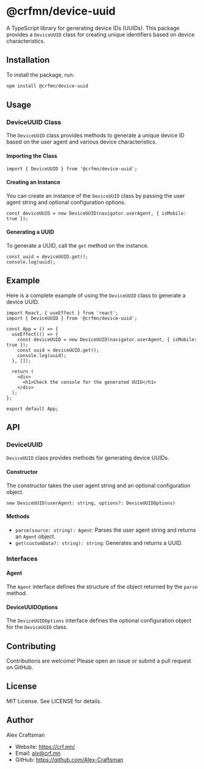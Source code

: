 # @crfmn/device-uuid

A TypeScript library for generating device IDs (UUIDs). This package provides a `DeviceUUID` class for creating unique identifiers based on device characteristics.

## Installation

To install the package, run:

```bash
npm install @crfmn/device-uuid
```

## Usage

### DeviceUUID Class

The `DeviceUUID` class provides methods to generate a unique device ID based on the user agent and various device characteristics.

#### Importing the Class

```tsx
import { DeviceUUID } from '@crfmn/device-uuid';
```

#### Creating an Instance

You can create an instance of the `DeviceUUID` class by passing the user agent string and optional configuration options.

```tsx
const deviceUUID = new DeviceUUID(navigator.userAgent, { isMobile: true });
```

#### Generating a UUID

To generate a UUID, call the `get` method on the instance.

```tsx
const uuid = deviceUUID.get();
console.log(uuid);
```

## Example

Here is a complete example of using the `DeviceUUID` class to generate a device UUID.

```tsx
import React, { useEffect } from 'react';
import { DeviceUUID } from '@crfmn/device-uuid';

const App = () => {
  useEffect(() => {
    const deviceUUID = new DeviceUUID(navigator.userAgent, { isMobile: true });
    const uuid = deviceUUID.get();
    console.log(uuid);
  }, []);

  return (
    <div>
      <h1>Check the console for the generated UUID</h1>
    </div>
  );
};

export default App;
```

## API

### DeviceUUID

`DeviceUUID` class provides methods for generating device UUIDs.

#### Constructor

The constructor takes the user agent string and an optional configuration object.

```tsx
new DeviceUUID(userAgent: string, options?: DeviceUUIDOptions)
```

#### Methods

- `parse(source: string): Agent`: Parses the user agent string and returns an `Agent` object.
- `get(customData?: string): string`: Generates and returns a UUID.

### Interfaces

#### Agent

The `Agent` interface defines the structure of the object returned by the `parse` method.

#### DeviceUUIDOptions

The `DeviceUUIDOptions` interface defines the optional configuration object for the `DeviceUUID` class.

## Contributing

Contributions are welcome! Please open an issue or submit a pull request on GitHub.

## License

MIT License. See LICENSE for details.

## Author

Alex Craftsman
- Website: https://crf.mn/
- Email: alx@crf.mn
- GitHub: https://github.com/Alex-Craftsman

